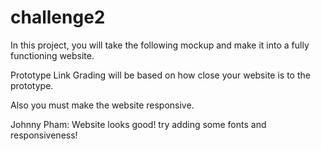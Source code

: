 # challenge2
In this project, you will take the following mockup and make it into a fully functioning website.

Prototype Link
Grading will be based on how close your website is to the prototype.

Also you must make the website responsive. 

Johnny Pham: Website looks good! try adding some fonts and responsiveness!
